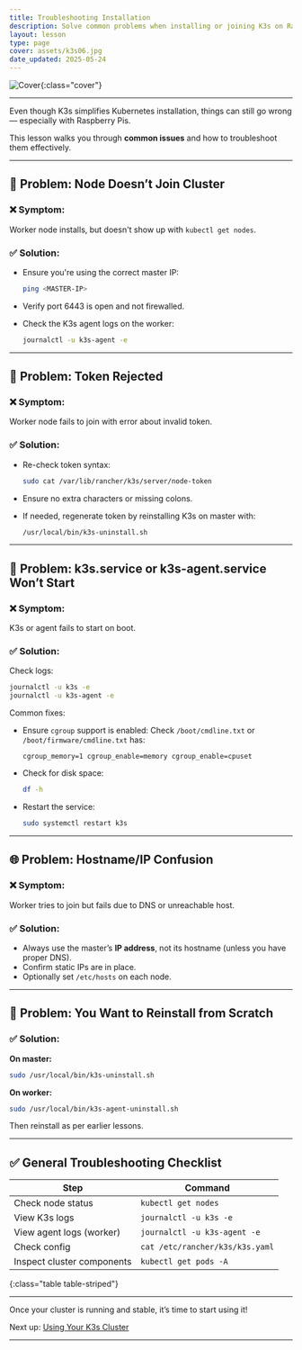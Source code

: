 ```yaml
---
title: Troubleshooting Installation
description: Solve common problems when installing or joining K3s on Raspberry Pi, including networking, tokens, and service errors.
layout: lesson
type: page
cover: assets/k3s06.jpg
date_updated: 2025-05-24
---
```


![Cover]({{page.cover}}){:class="cover"}

---

Even though K3s simplifies Kubernetes installation, things can still go wrong — especially with Raspberry Pis.

This lesson walks you through **common issues** and how to troubleshoot them effectively.

---

## 🧪 Problem: Node Doesn’t Join Cluster

### ❌ Symptom:

Worker node installs, but doesn't show up with `kubectl get nodes`.

### ✅ Solution:

- Ensure you're using the correct master IP:

  ```bash
  ping <MASTER-IP>
  ```

- Verify port 6443 is open and not firewalled.
- Check the K3s agent logs on the worker:

  ```bash
  journalctl -u k3s-agent -e
  ```

---

## 🔐 Problem: Token Rejected

### ❌ Symptom:

Worker node fails to join with error about invalid token.

### ✅ Solution:

- Re-check token syntax:

  ```bash
  sudo cat /var/lib/rancher/k3s/server/node-token
  ```

- Ensure no extra characters or missing colons.
- If needed, regenerate token by reinstalling K3s on master with:

  ```bash
  /usr/local/bin/k3s-uninstall.sh
  ```

---

## 🛑 Problem: k3s.service or k3s-agent.service Won’t Start

### ❌ Symptom:

K3s or agent fails to start on boot.

### ✅ Solution:

Check logs:

```bash
journalctl -u k3s -e
journalctl -u k3s-agent -e
```

Common fixes:

- Ensure `cgroup` support is enabled:
  Check `/boot/cmdline.txt` or `/boot/firmware/cmdline.txt` has:

  ```text
  cgroup_memory=1 cgroup_enable=memory cgroup_enable=cpuset
  ```

- Check for disk space:

  ```bash
  df -h
  ```

- Restart the service:

  ```bash
  sudo systemctl restart k3s
  ```

---

## 🌐 Problem: Hostname/IP Confusion

### ❌ Symptom:

Worker tries to join but fails due to DNS or unreachable host.

### ✅ Solution:

- Always use the master’s **IP address**, not its hostname (unless you have proper DNS).
- Confirm static IPs are in place.
- Optionally set `/etc/hosts` on each node.

---

## 🧹 Problem: You Want to Reinstall from Scratch

### ✅ Solution:

**On master:**

```bash
sudo /usr/local/bin/k3s-uninstall.sh
```

**On worker:**

```bash
sudo /usr/local/bin/k3s-agent-uninstall.sh
```

Then reinstall as per earlier lessons.

---

## ✅ General Troubleshooting Checklist

| Step                       | Command                         |
| -------------------------- | ------------------------------- |
| Check node status          | `kubectl get nodes`             |
| View K3s logs              | `journalctl -u k3s -e`          |
| View agent logs (worker)   | `journalctl -u k3s-agent -e`    |
| Check config               | `cat /etc/rancher/k3s/k3s.yaml` |
| Inspect cluster components | `kubectl get pods -A`           |
{:class="table table-striped"}

---

Once your cluster is running and stable, it’s time to start using it!

Next up: [Using Your K3s Cluster](08_kubectl_basics)

---
